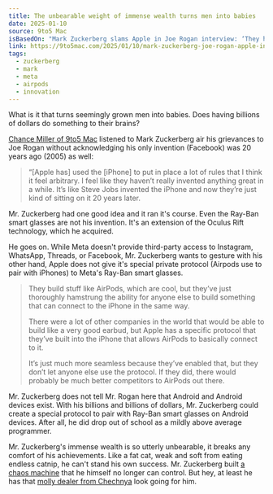 ```yaml
---
title: The unbearable weight of immense wealth turns men into babies
date: 2025-01-10
source: 9to5 Mac
isBasedOn: "Mark Zuckerberg slams Apple in Joe Rogan interview: ‘They haven’t invented anything great in a while’"
link: https://9to5mac.com/2025/01/10/mark-zuckerberg-joe-rogan-apple-innovation/
tags:
  - zuckerberg
  - mark
  - meta
  - airpods
  - innovation
---
```

What is it that turns seemingly grown men into babies. Does having billions of dollars do something to their brains?

[Chance Miller of 9to5 Mac](https://9to5mac.com/2025/01/10/mark-zuckerberg-joe-rogan-apple-innovation/) listened to Mark Zuckerberg air his grievances to Joe Rogan without acknowledging his only invention (Facebook) was 20 years ago (2005) as well:

> “[Apple has] used the [iPhone] to put in place a lot of rules that I think it feel arbitrary. I feel like they haven’t really invented anything great in a while. It’s like Steve Jobs invented the iPhone and now they’re just kind of sitting on it 20 years later.

Mr. Zuckerberg had one good idea and it ran it's course. Even the Ray-Ban smart glasses are not his invention. It's an extension of the Oculus Rift technology, which he acquired.

He goes on. While Meta doesn't provide third-party access to Instagram, WhatsApp, Threads, or Facebook, Mr. Zuckerberg wants to gesture with his other hand, Apple does not give it's special private protocol (Airpods use to pair with iPhones) to Meta's Ray-Ban smart glasses.

> They build stuff like AirPods, which are cool, but they’ve just thoroughly hamstrung the ability for anyone else to build something that can connect to the iPhone in the same way.
> 
> There were a lot of other companies in the world that would be able to build like a very good earbud, but Apple has a specific protocol that they’ve built into the iPhone that allows AirPods to basically connect to it.
> 
> It’s just much more seamless because they’ve enabled that, but they don’t let anyone else use the protocol. If they did, there would probably be much better competitors to AirPods out there.

Mr. Zuckerberg does not tell Mr. Rogan here that Android and Android devices exist. With his billions and billions of dollars, Mr. Zuckerberg could create a special protocol to pair with Ray-Ban smart glasses on Android devices. After all, he did drop out of school as a mildly above average programmer. 

Mr. Zuckerberg's immense wealth is so utterly unbearable, it breaks any comfort of his achievements. Like a fat cat, weak and soft from eating endless catnip, he can't stand his own success. Mr. Zuckerberg built [a chaos machine](https://bookshop.org/a/9695/9780316703321) that he himself no longer can control. But hey, at least he has that [molly dealer from Chechnya](https://www.yahoo.com/lifestyle/jimmy-kimmel-says-mark-zuckerberg-152408159.html?guccounter=1) look going for him.